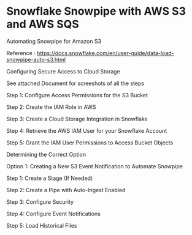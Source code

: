 # Snowflake Snowpipe with AWS S3 and AWS SQS
Automating Snowpipe for Amazon S3

Reference : https://docs.snowflake.com/en/user-guide/data-load-snowpipe-auto-s3.html

Configuring Secure Access to Cloud Storage

See attached Document for screeshots of all the steps


Step 1: Configure Access Permissions for the S3 Bucket

Step 2: Create the IAM Role in AWS

Step 3: Create a Cloud Storage Integration in Snowflake

Step 4: Retrieve the AWS IAM User for your Snowflake Account

Step 5: Grant the IAM User Permissions to Access Bucket Objects

Determining the Correct Option

Option 1: Creating a New S3 Event Notification to Automate Snowpipe

Step 1: Create a Stage (If Needed)

Step 2: Create a Pipe with Auto-Ingest Enabled

Step 3: Configure Security

Step 4: Configure Event Notifications

Step 5: Load Historical Files
